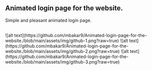 <h2>Animated login page for the website.</h3>
<p>Simple and pleasant animated login page.</p><br>
![alt text](https://github.com/mbakar9/Animated-login-page-for-the-website./blob/main/assets/img/github-1.png?raw=true)
![alt text](https://github.com/mbakar9/Animated-login-page-for-the-website./blob/main/assets/img/github-2.png?raw=true)
![alt text](https://github.com/mbakar9/Animated-login-page-for-the-website./blob/main/assets/img/github-3.png?raw=true)
